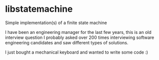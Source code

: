 # libstatemachine
Simple implementation(s) of a finite state machine

I have been an engineering manager for the last few years, this is an old interview question I probably asked over 200 times interviewing software engineering candidates and saw different types of solutions.

I just bought a mechanical keyboard and wanted to write some code :)
